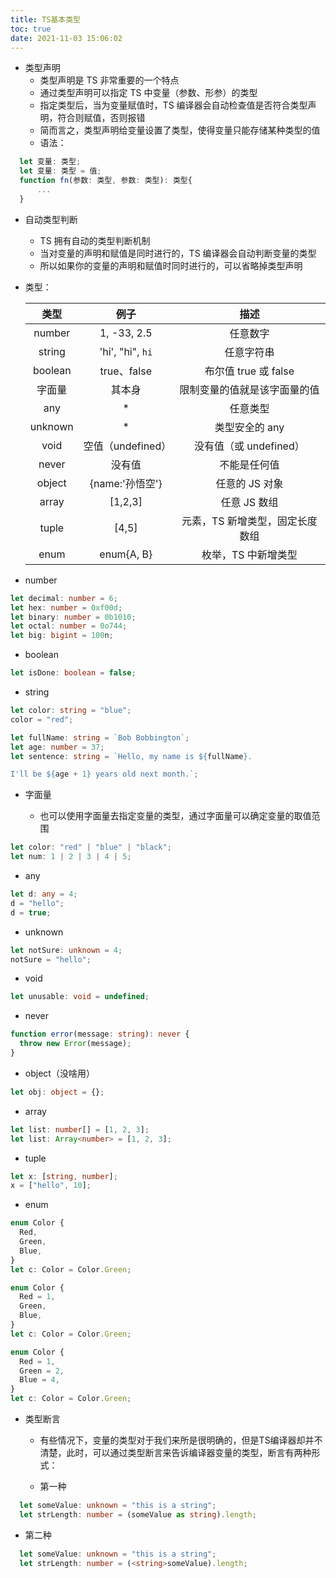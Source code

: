 ```yaml
---
title: TS基本类型
toc: true
date: 2021-11-03 15:06:02
---
```


- 类型声明
  - 类型声明是 TS 非常重要的一个特点
  - 通过类型声明可以指定 TS 中变量（参数、形参）的类型
  - 指定类型后，当为变量赋值时，TS 编译器会自动检查值是否符合类型声明，符合则赋值，否则报错
  - 简而言之，类型声明给变量设置了类型，使得变量只能存储某种类型的值
  - 语法：

```typescript
  let 变量: 类型;
  let 变量: 类型 = 值;
  function fn(参数: 类型, 参数: 类型): 类型{
      ...
  }
```

- 自动类型判断

  - TS 拥有自动的类型判断机制
  - 当对变量的声明和赋值是同时进行的，TS 编译器会自动判断变量的类型
  - 所以如果你的变量的声明和赋值时同时进行的，可以省略掉类型声明

- 类型：

  |  类型   |       例子        |              描述               |
  | :-----: | :---------------: | :-----------------------------: |
  | number  |    1, -33, 2.5    |            任意数字             |
  | string  | 'hi', "hi", `hi`  |           任意字符串            |
  | boolean |    true、false    |      布尔值 true 或 false       |
  | 字面量  |      其本身       |  限制变量的值就是该字面量的值   |
  |   any   |        \*         |            任意类型             |
  | unknown |        \*         |         类型安全的 any          |
  |  void   | 空值（undefined） |     没有值（或 undefined）      |
  |  never  |      没有值       |          不能是任何值           |
  | object  |  {name:'孙悟空'}  |         任意的 JS 对象          |
  |  array  |      [1,2,3]      |          任意 JS 数组           |
  |  tuple  |       [4,5]       | 元素，TS 新增类型，固定长度数组 |
  |  enum   |    enum{A, B}     |       枚举，TS 中新增类型       |

- number

```typescript
let decimal: number = 6;
let hex: number = 0xf00d;
let binary: number = 0b1010;
let octal: number = 0o744;
let big: bigint = 100n;
```

- boolean

```typescript
let isDone: boolean = false;
```

- string

```typescript
let color: string = "blue";
color = "red";

let fullName: string = `Bob Bobbington`;
let age: number = 37;
let sentence: string = `Hello, my name is ${fullName}.

I'll be ${age + 1} years old next month.`;
```

- 字面量

  - 也可以使用字面量去指定变量的类型，通过字面量可以确定变量的取值范围

```typescript
let color: "red" | "blue" | "black";
let num: 1 | 2 | 3 | 4 | 5;
```

- any

```typescript
let d: any = 4;
d = "hello";
d = true;
```

- unknown

```typescript
let notSure: unknown = 4;
notSure = "hello";
```

- void

```typescript
let unusable: void = undefined;
```

- never

```typescript
function error(message: string): never {
  throw new Error(message);
}
```

- object（没啥用）

```typescript
let obj: object = {};
```

- array

```typescript
let list: number[] = [1, 2, 3];
let list: Array<number> = [1, 2, 3];
```

- tuple

```typescript
let x: [string, number];
x = ["hello", 10];
```

- enum

```typescript
enum Color {
  Red,
  Green,
  Blue,
}
let c: Color = Color.Green;

enum Color {
  Red = 1,
  Green,
  Blue,
}
let c: Color = Color.Green;

enum Color {
  Red = 1,
  Green = 2,
  Blue = 4,
}
let c: Color = Color.Green;
```

- 类型断言
  - 有些情况下，变量的类型对于我们来所是很明确的，但是TS编译器却并不清楚，此时，可以通过类型断言来告诉编译器变量的类型，断言有两种形式：
  
  - 第一种
```ts
  let someValue: unknown = "this is a string";
  let strLength: number = (someValue as string).length;
```

  - 第二种
```ts
  let someValue: unknown = "this is a string";
  let strLength: number = (<string>someValue).length;
```
